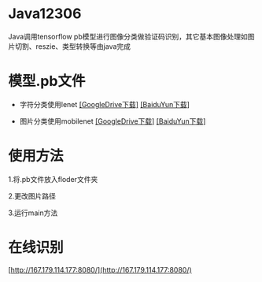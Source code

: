 # Java12306
Java调用tensorflow pb模型进行图像分类做验证码识别，其它基本图像处理如图片切割、reszie、类型转换等由java完成

模型.pb文件
=
  - 字符分类使用lenet   [[GoogleDrive下载]](https://www.baidu.com/) [[BaiduYun下载]](https://www.baidu.com/) 
  
  - 图片分类使用mobilenet   [[GoogleDrive下载]](https://www.baidu.com/) [[BaiduYun下载]](https://www.baidu.com/) 
 
使用方法
=
   1.将.pb文件放入floder文件夹
  
   2.更改图片路径
 
   3.运行main方法

在线识别
=
[http://167.179.114.177:8080/](http://167.179.114.177:8080/)
